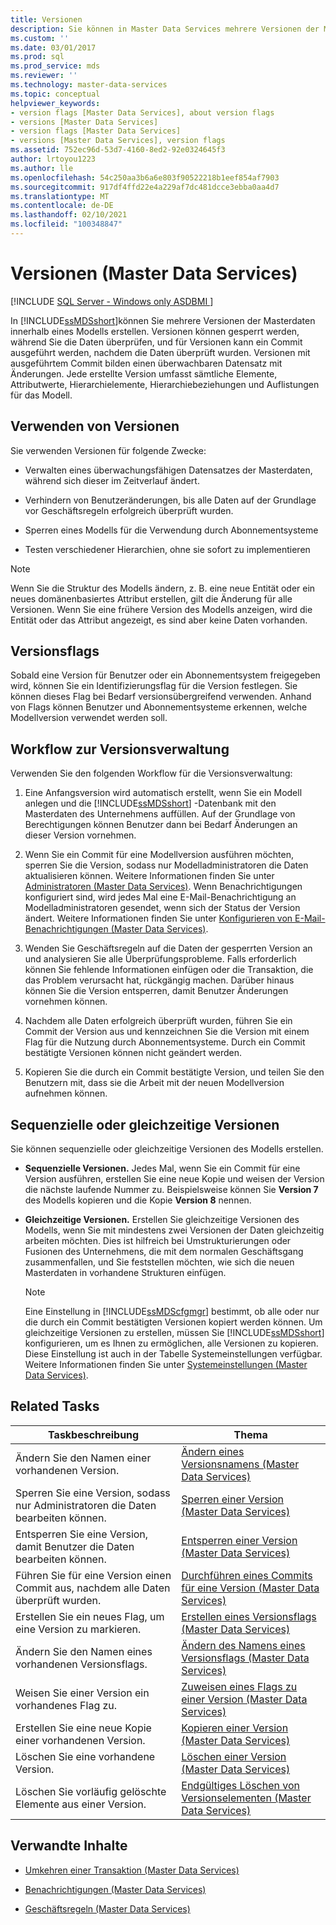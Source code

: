 ```yaml
---
title: Versionen
description: Sie können in Master Data Services mehrere Versionen der Master Daten innerhalb eines Modells erstellen. Erfahren Sie mehr über Versionen und wann Sie zu verwenden sind.
ms.custom: ''
ms.date: 03/01/2017
ms.prod: sql
ms.prod_service: mds
ms.reviewer: ''
ms.technology: master-data-services
ms.topic: conceptual
helpviewer_keywords:
- version flags [Master Data Services], about version flags
- versions [Master Data Services]
- version flags [Master Data Services]
- versions [Master Data Services], version flags
ms.assetid: 752ec96d-53d7-4160-8ed2-92e0324645f3
author: lrtoyou1223
ms.author: lle
ms.openlocfilehash: 54c250aa3b6a6e803f90522218b1eef854af7903
ms.sourcegitcommit: 917df4ffd22e4a229af7dc481dcce3ebba0aa4d7
ms.translationtype: MT
ms.contentlocale: de-DE
ms.lasthandoff: 02/10/2021
ms.locfileid: "100348847"
---
```

# <a name="versions-master-data-services"></a>Versionen (Master Data Services)

[!INCLUDE [SQL Server - Windows only ASDBMI  ](../includes/applies-to-version/sql-windows-only-asdbmi.md)]

  In [!INCLUDE[ssMDSshort](../includes/ssmdsshort-md.md)]können Sie mehrere Versionen der Masterdaten innerhalb eines Modells erstellen. Versionen können gesperrt werden, während Sie die Daten überprüfen, und für Versionen kann ein Commit ausgeführt werden, nachdem die Daten überprüft wurden. Versionen mit ausgeführtem Commit bilden einen überwachbaren Datensatz mit Änderungen. Jede erstellte Version umfasst sämtliche Elemente, Attributwerte, Hierarchielemente, Hierarchiebeziehungen und Auflistungen für das Modell.  
  
## <a name="when-to-use-versions"></a>Verwenden von Versionen  
 Sie verwenden Versionen für folgende Zwecke:  
  
-   Verwalten eines überwachungsfähigen Datensatzes der Masterdaten, während sich dieser im Zeitverlauf ändert.  
  
-   Verhindern von Benutzeränderungen, bis alle Daten auf der Grundlage vor Geschäftsregeln erfolgreich überprüft wurden.  
  
-   Sperren eines Modells für die Verwendung durch Abonnementsysteme  
  
-   Testen verschiedener Hierarchien, ohne sie sofort zu implementieren  
  
> [!NOTE]  
>  Wenn Sie die Struktur des Modells ändern, z. B. eine neue Entität oder ein neues domänenbasiertes Attribut erstellen, gilt die Änderung für alle Versionen. Wenn Sie eine frühere Version des Modells anzeigen, wird die Entität oder das Attribut angezeigt, es sind aber keine Daten vorhanden.  
  
## <a name="version-flags"></a>Versionsflags  
 Sobald eine Version für Benutzer oder ein Abonnementsystem freigegeben wird, können Sie ein Identifizierungsflag für die Version festlegen. Sie können dieses Flag bei Bedarf versionsübergreifend verwenden. Anhand von Flags können Benutzer und Abonnementsysteme erkennen, welche Modellversion verwendet werden soll.  
  
## <a name="workflow-for-version-management"></a>Workflow zur Versionsverwaltung  
 Verwenden Sie den folgenden Workflow für die Versionsverwaltung:  
  
1.  Eine Anfangsversion wird automatisch erstellt, wenn Sie ein Modell anlegen und die [!INCLUDE[ssMDSshort](../includes/ssmdsshort-md.md)] -Datenbank mit den Masterdaten des Unternehmens auffüllen. Auf der Grundlage von Berechtigungen können Benutzer dann bei Bedarf Änderungen an dieser Version vornehmen.  
  
2.  Wenn Sie ein Commit für eine Modellversion ausführen möchten, sperren Sie die Version, sodass nur Modelladministratoren die Daten aktualisieren können. Weitere Informationen finden Sie unter [Administratoren &#40;Master Data Services&#41;](../master-data-services/administrators-master-data-services.md). Wenn Benachrichtigungen konfiguriert sind, wird jedes Mal eine E-Mail-Benachrichtigung an Modelladministratoren gesendet, wenn sich der Status der Version ändert. Weitere Informationen finden Sie unter [Konfigurieren von E-Mail-Benachrichtigungen &#40;Master Data Services&#41;](../master-data-services/configure-email-notifications-master-data-services.md).  
  
3.  Wenden Sie Geschäftsregeln auf die Daten der gesperrten Version an und analysieren Sie alle Überprüfungsprobleme. Falls erforderlich können Sie fehlende Informationen einfügen oder die Transaktion, die das Problem verursacht hat, rückgängig machen. Darüber hinaus können Sie die Version entsperren, damit Benutzer Änderungen vornehmen können.  
  
4.  Nachdem alle Daten erfolgreich überprüft wurden, führen Sie ein Commit der Version aus und kennzeichnen Sie die Version mit einem Flag für die Nutzung durch Abonnementsysteme. Durch ein Commit bestätigte Versionen können nicht geändert werden.  
  
5.  Kopieren Sie die durch ein Commit bestätigte Version, und teilen Sie den Benutzern mit, dass sie die Arbeit mit der neuen Modellversion aufnehmen können.  
  
## <a name="sequential-or-simultaneous-versions"></a>Sequenzielle oder gleichzeitige Versionen  
 Sie können sequenzielle oder gleichzeitige Versionen des Modells erstellen.  
  
-   **Sequenzielle Versionen.** Jedes Mal, wenn Sie ein Commit für eine Version ausführen, erstellen Sie eine neue Kopie und weisen der Version die nächste laufende Nummer zu. Beispielsweise können Sie **Version 7** des Modells kopieren und die Kopie **Version 8** nennen.  
  
-   **Gleichzeitige Versionen.** Erstellen Sie gleichzeitige Versionen des Modells, wenn Sie mit mindestens zwei Versionen der Daten gleichzeitig arbeiten möchten. Dies ist hilfreich bei Umstrukturierungen oder Fusionen des Unternehmens, die mit dem normalen Geschäftsgang zusammenfallen, und Sie feststellen möchten, wie sich die neuen Masterdaten in vorhandene Strukturen einfügen.  
  
    > [!NOTE]  
    >  Eine Einstellung in [!INCLUDE[ssMDScfgmgr](../includes/ssmdscfgmgr-md.md)] bestimmt, ob alle oder nur die durch ein Commit bestätigten Versionen kopiert werden können. Um gleichzeitige Versionen zu erstellen, müssen Sie [!INCLUDE[ssMDSshort](../includes/ssmdsshort-md.md)] konfigurieren, um es Ihnen zu ermöglichen, alle Versionen zu kopieren. Diese Einstellung ist auch in der Tabelle Systemeinstellungen verfügbar. Weitere Informationen finden Sie unter [Systemeinstellungen &#40;Master Data Services&#41;](../master-data-services/system-settings-master-data-services.md).  
  
## <a name="related-tasks"></a>Related Tasks  
  
|Taskbeschreibung|Thema|  
|----------------------|-----------|  
|Ändern Sie den Namen einer vorhandenen Version.|[Ändern eines Versionsnamens &#40;Master Data Services&#41;](../master-data-services/change-a-version-name-master-data-services.md)|  
|Sperren Sie eine Version, sodass nur Administratoren die Daten bearbeiten können.|[Sperren einer Version &#40;Master Data Services&#41;](../master-data-services/lock-a-version-master-data-services.md)|  
|Entsperren Sie eine Version, damit Benutzer die Daten bearbeiten können.|[Entsperren einer Version &#40;Master Data Services&#41;](../master-data-services/unlock-a-version-master-data-services.md)|  
|Führen Sie für eine Version einen Commit aus, nachdem alle Daten überprüft wurden.|[Durchführen eines Commits für eine Version &#40;Master Data Services&#41;](../master-data-services/commit-a-version-master-data-services.md)|  
|Erstellen Sie ein neues Flag, um eine Version zu markieren.|[Erstellen eines Versionsflags &#40;Master Data Services&#41;](../master-data-services/create-a-version-flag-master-data-services.md)|  
|Ändern Sie den Namen eines vorhandenen Versionsflags.|[Ändern des Namens eines Versionsflags &#40;Master Data Services&#41;](../master-data-services/change-a-version-flag-name-master-data-services.md)|  
|Weisen Sie einer Version ein vorhandenes Flag zu.|[Zuweisen eines Flags zu einer Version &#40;Master Data Services&#41;](../master-data-services/assign-a-flag-to-a-version-master-data-services.md)|  
|Erstellen Sie eine neue Kopie einer vorhandenen Version.|[Kopieren einer Version &#40;Master Data Services&#41;](../master-data-services/copy-a-version-master-data-services.md)|  
|Löschen Sie eine vorhandene Version.|[Löschen einer Version &#40;Master Data Services&#41;](../master-data-services/delete-a-version-master-data-services.md)|  
|Löschen Sie vorläufig gelöschte Elemente aus einer Version.|[Endgültiges Löschen von Versionselementen &#40;Master Data Services&#41;](../master-data-services/purge-version-members-master-data-services.md)|  
  
## <a name="related-content"></a>Verwandte Inhalte  
  
-   [Umkehren einer Transaktion &#40;Master Data Services&#41;](../master-data-services/reverse-a-transaction-master-data-services.md)  
  
-   [Benachrichtigungen &#40;Master Data Services&#41;](../master-data-services/notifications-master-data-services.md)  
  
-   [Geschäftsregeln &#40;Master Data Services&#41;](../master-data-services/business-rules-master-data-services.md)  
  
  
